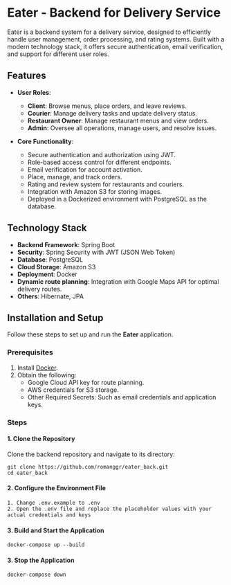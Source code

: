 # Eater - Backend for Delivery Service

Eater is a backend system for a delivery service, designed to efficiently handle user management, order processing, and rating systems. Built with a modern technology stack, it offers secure authentication, email verification, and support for different user roles.

## Features

- **User Roles**:
    - **Client**: Browse menus, place orders, and leave reviews.
    - **Courier**: Manage delivery tasks and update delivery status.
    - **Restaurant Owner**: Manage restaurant menus and view orders.
    - **Admin**: Oversee all operations, manage users, and resolve issues.
  

- **Core Functionality**:
    - Secure authentication and authorization using JWT.
    - Role-based access control for different endpoints.
    - Email verification for account activation.
    - Place, manage, and track orders.
    - Rating and review system for restaurants and couriers.
    - Integration with Amazon S3 for storing images.
    - Deployed in a Dockerized environment with PostgreSQL as the database.

## Technology Stack

- **Backend Framework**: Spring Boot
- **Security**: Spring Security with JWT (JSON Web Token)
- **Database**: PostgreSQL
- **Cloud Storage**: Amazon S3
- **Deployment**: Docker
- **Dynamic route planning**: Integration with Google Maps API for optimal delivery routes.
- **Others**: Hibernate, JPA

## Installation and Setup

Follow these steps to set up and run the **Eater** application.

### Prerequisites
1. Install [Docker](https://www.docker.com/).
2. Obtain the following:
    - Google Cloud API key for route planning.
    - AWS credentials for S3 storage.
    - Other Required Secrets: Such as email credentials and application keys.

### Steps

#### 1. Clone the Repository
Clone the backend repository and navigate to its directory:
```
git clone https://github.com/romanggr/eater_back.git
cd eater_back
```

#### 2. Configure the Environment File
    1. Change .env.example to .env
    2. Open the .env file and replace the placeholder values with your actual credentials and keys

#### 3. Build and Start the Application
```
docker-compose up --build
```
#### 3. Stop the Application
```
docker-compose down
```
